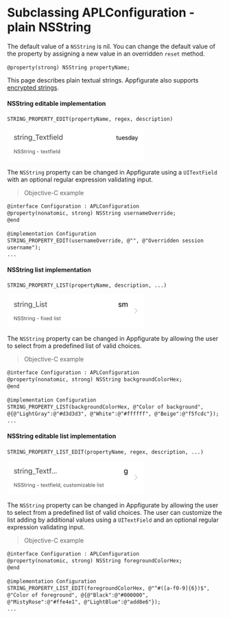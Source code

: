 # Subclassing APLConfiguration - plain NSString

The default value of a `NSString` is nil. You can change the default value of the property by assigning a new value in an overridden `reset` method.

`@property(strong) NSString propertyName;`

This page describes plain textual strings. Appfigurate also supports [encrypted strings](./SubclassingAPLConfiguration_encrypted_NSString.md).

#### NSString editable implementation

`STRING_PROPERTY_EDIT(propertyName, regex, description)`

![StringEdit](./Images/StringEdit.png)

The `NSString` property can be changed in Appfigurate using a `UITextField` with an optional regular expression validating input.

> Objective-C example

```objc
@interface Configuration : APLConfiguration
@property(nonatomic, strong) NSString usernameOverride;
@end

@implementation Configuration
STRING_PROPERTY_EDIT(usernameOverride, @"", @"Overridden session username");
...
```

#### NSString list implementation

`STRING_PROPERTY_LIST(propertyName, description, ...)`

![StringList](./Images/StringList.png)

The `NSString` property can be changed in Appfigurate by allowing the user to select from a predefined list of valid choices.

> Objective-C example

```objc
@interface Configuration : APLConfiguration
@property(nonatomic, strong) NSString backgroundColorHex;
@end

@implementation Configuration
STRING_PROPERTY_LIST(backgroundColorHex, @"Color of background", @{@"LightGray":@"#d3d3d3", @"White":@"#ffffff", @"Beige":@"f5fcdc"});
...
```

#### NSString editable list implementation

`STRING_PROPERTY_LIST_EDIT(propertyName, regex, description, ...)`

![StringListEdit](./Images/StringListEdit.png)

The `NSString` property can be changed in Appfigurate by allowing the user to select from a predefined list of valid choices. The user can customize the list adding by additional values using a `UITextField` and an optional regular expression validating input.

> Objective-C example

```objc
@interface Configuration : APLConfiguration
@property(nonatomic, strong) NSString foregroundColorHex;
@end

@implementation Configuration
STRING_PROPERTY_LIST_EDIT(foregroundColorHex, @"^#([a-f0-9]{6})$", @"Color of foreground", @{@"Black":@"#000000", @"MistyRose":@"#ffe4e1", @"LightBlue":@"add8e6"});
...
```
